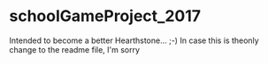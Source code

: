 # schoolGameProject_2017
Intended to become a better Hearthstone... ;-)
In case this is theonly change to the readme file, I'm sorry